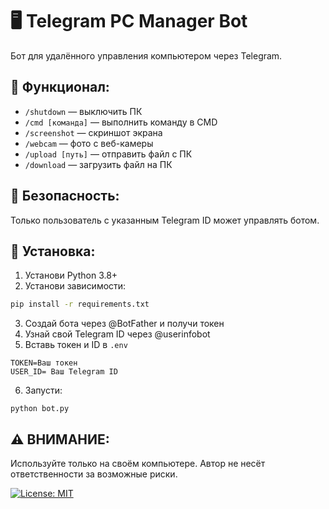 # 🖥️ Telegram PC Manager Bot

Бот для удалённого управления компьютером через Telegram.

## 🔧 Функционал:

- `/shutdown` — выключить ПК
- `/cmd [команда]` — выполнить команду в CMD
- `/screenshot` — скриншот экрана
- `/webcam` — фото с веб-камеры
- `/upload [путь]` — отправить файл с ПК
- `/download` — загрузить файл на ПК

## 🔐 Безопасность:

Только пользователь с указанным Telegram ID может управлять ботом.

## 🚀 Установка:

1. Установи Python 3.8+
2. Установи зависимости:

```bash
pip install -r requirements.txt
```

3. Создай бота через @BotFather и получи токен
4. Узнай свой Telegram ID через @userinfobot
5. Вставь токен и ID в `.env`

```
TOKEN=Ваш токен
USER_ID= Ваш Telegram ID
```

6. Запусти:

```
python bot.py
```

## ⚠️ ВНИМАНИЕ:

Используйте только на своём компьютере. Автор не несёт ответственности за возможные риски.

[![License: MIT](https://img.shields.io/badge/License-MIT-yellow.svg)](https://opensource.org/licenses/MIT)
